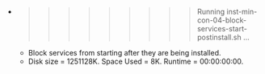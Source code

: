 * >>>>>>>>> Running inst-min-con-04-block-services-start-postinstall.sh ...
  * Block services from starting after they are being installed.
  * Disk size = 1251128K. Space Used = 8K. Runtime = 00:00:00:00.
